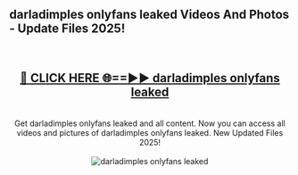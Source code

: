 <h2>darladimples onlyfans leaked Videos And Photos - Update Files 2025!</h2>
<br>
<div align="center">
<h2><a href="https://linkcuts.com/hfmhzwbr" rel="nofollow">🔴 CLICK HERE 🌐==►► darladimples onlyfans leaked</a></h2>
<br>
Get darladimples onlyfans leaked and all content. Now you can access all videos and pictures of darladimples onlyfans leaked. New Updated Files 2025!
<br>
<br>
<a href="https://linkcuts.com/hfmhzwbr" rel="nofollow" data-target="animated-image.originalLink"><img src="https://i.ibb.co.com/WyWwxjT/player-gif2.gif" alt="darladimples onlyfans leaked" style="max-width: 100%; display: inline-block;" data-target="animated-image.originalImage"></a>
</div>
<br>